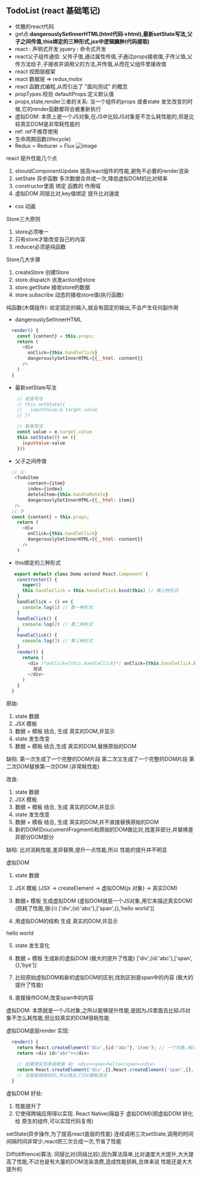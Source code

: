 ## TodoList (react 基础笔记)

+ 优雅的react代码
+ get点:**dangerouslySetInnerHTML(html代码->html),最新setState写法,父子之间传值,this绑定的三种形式,jsx中逻辑臃肿(代码提取)**
+ react : 声明式开发  jquery : 命令式开发
+ react父子组件通信: 父传子值,通过属性传值,子通过props接收值,子传父值,父传方法给子,子接收并调用父的方法,并传值,从而在父组件里接收值
+ react 视图层框架
+ react 数据层 => redux,mobx
+ react 函数式编程,从而引出了 "面向测试" 的概念
+ propTypes:校验 defaultProps:定义默认值
+ props,state,render三者的关系: 当一个组件的props 或者state 发生改变的时候,它的render函数都将会被重新执行
+ 虚拟DOM: 本质上是一个JS对象,在JS中比较JS对象是不怎么耗性能的,但是比较真实DOM是非常耗性能的
+ ref: ref不推荐使用
+ 生命周期函数(lifecycle)
+ Redux = Reducer + Flux
![image](http://thyrsi.com/t6/367/1536201665x-1404750082.jpg)

react 提升性能几个点
1. shouldComponentUpdate 提高react组件的性能,避免不必要的render渲染
2. setState 异步函数 多次数据合并成一次,降低虚拟DOM的比对频率
3. constructor里面 绑定 函数的 作用域
4. 虚拟DOM 同层比对,key值绑定 提升比对速度


+ css 动画

Store三大原则
1. store必须唯一
2. 只有store才能改变自己的内容
3. reducer必须是纯函数

Store几大步骤
1. createStore 创建Store
2. store.dispatch 派发action给store
3. store.getState 接收store的数据
4. store.subscribe 动态的接收store值(执行函数)

纯函数(木偶组件): 给定固定的输入,就会有固定的输出,不会产生任何副作用

- dangerouslySetInnerHTML
```js
  render() {
    const {content} = this.props;
    return (
      <div 
        onClick={this.handleClick}
        dangerouslySetInnerHTML={{__html: content}}
      />
    )
  }
```
- 最新setState写法
```js
    // 老版写法
    // this.setState({
    //   inputValue:e.target.value
    // })

    // 新版写法
    const value = e.target.value
    this.setState(() => ({
      inputValue:value
    }))
```
- 父子之间传值
```js
  // 父
   <TodoItem 
        content={item} 
        index={index}
        deteleItem={this.handleDetele} 
        dangerouslySetInnerHTML={{__html: item}}
   /> 
  // 子
  const {content} = this.props;
    return (
      <div 
        onClick={this.handleClick}
        dangerouslySetInnerHTML={{__html: content}}
      />
    ) 
```
- this绑定的三种形式
```js
   export default class Demo extend React.Component {
    constructor() {
      super()
      this.handleClick = this.handleClick.bind(this) // 第三种形式
    }
    handleClick = () => {
      console.log(1) // 第一种形式
    }
    handleClick() {
      console.log(2) // 第二种形式
    }
    handleClick() {
      console.log(3) // 第三种形式
    }
    render() {
      return (
        <div /*onClick={this.handleClick}*/ onClick={this.handleClick.bind(this)}>
          测试
        </div>
      )
    }
  }
```

原始:
1. state 数据
2. JSX 模板
3. 数据 + 模板 结合, 生成 真实的DOM,并显示
4. state 发生改变
5. 数据 + 模板 结合,生成 真实的DOM,替换原始的DOM


缺陷: 
第一次生成了一个完整的DOM片段
第二次又生成了一个完整的DOM片段
第二次DOM替换第一次DOM (非常耗性能)

改良: 
1. state 数据
2. JSX 模板
3. 数据 + 模板 结合, 生成 真实的DOM,并显示
4. state 发生改变
5. 数据 + 模板 结合, 生成 真实的DOM,并不直接替换原始的DOM
6. 新的DOM(DoucumentFragment)和原始的DOM做比对,找差异部分,并替换差异部分DOM部分

缺陷: 
比对消耗性能,差异替换,提升一点性能,所以 性能的提升并不明显

虚拟DOM
1. state 数据

2. JSX 模板 (JSX -> createElement -> 虚拟DOM(js 对象) -> 真实DOM)

3. 数据+ 模板 生成虚拟DOM (虚拟DOM就是一个JS对象,用它来描述真实DOM) (损耗了性能,很小)
['div',{id:'abc'},['span',{},'hello world']]

4. 用虚拟DOM的结构 生成 真实的DOM,并显示
<div id="abc"><span>hello world</span></div>

5. state 发生变化

6. 数据 + 模板 生成新的虚拟DOM (极大的提升了性能)
['div',{id:'abc'},['span',{},'bye']]

7. 比较原始虚拟DOM和新的虚拟DOM的区别,找到区别是span中的内容 (极大的提升了性能)

8. 直接操作DOM,改变span中的内容

虚拟DOM: 本质就是一个JS对象,之所以能够提升性能,是因为JS里面去比较JS对象不怎么耗性能,但比较真实的DOM很耗性能

虚拟DOM底层render 实现: 
```js
  render() {
    return React.createElement('div',{id:"abc"},'item'); // 一个对象,相当我们写
    return <div id="abc"></div>
    
    // 如果想实现多层嵌套 如: <div><span>hello</span></div>
    return React.createElement('div',{},React.createElement('span',{},'hello'))  
    // 无疑是很麻烦的,所以推出了JSX模板语法
  }
```

虚拟DOM 好处: 
1. 性能提升了
2. 它使得跨端应用得以实现. React Native(得益于 虚拟DOM)(把虚拟DOM 转化给 原生的组件,可以实现代码复用)

setState(异步操作,为了提高react底层的性能)
连续调用三次setState,调用的时间间隔时间非常少,react把三次合成一次,节省了性能

Diff(diffrence)算法: 同层比对(同级比较),因为算法简单,比对速度大大提升,大大提高了性能,不过也是有大量的DOM渲染浪费,造成性能损耗,总体来说 性能还是大大提升的

